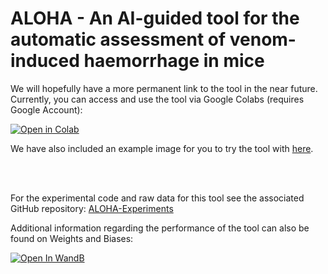 # ALOHA - An AI-guided tool for the automatic assessment of venom-induced haemorrhage in mice

We will hopefully have a more permanent link to the tool in the near future. Currently, you can access and use the tool via Google Colabs (requires Google Account):

[![Open in Colab](https://colab.research.google.com/assets/colab-badge.svg)](https://githubtocolab.com/laprade117/ALOHA/blob/main/ALOHA.ipynb)

We have also included an example image for you to try the tool with [here](https://raw.githubusercontent.com/laprade117/ALOHA/main/example_image.jpg).

<br/><br/>

For the experimental code and raw data for this tool see the associated GitHub repository: [ALOHA-Experiments](https://github.com/laprade117/ALOHA-Experiments)

Additional information regarding the performance of the tool can also be found on Weights and Biases: 

[![Open In WandB](https://raw.githubusercontent.com/wandb/assets/main/wandb-github-badge-28.svg)](https://wandb.ai/willap/VenomAI-Haemorrhage-UNet/reports/U-Net-Haemorrhage-Detection-Results--VmlldzoyMDkzODUy)
